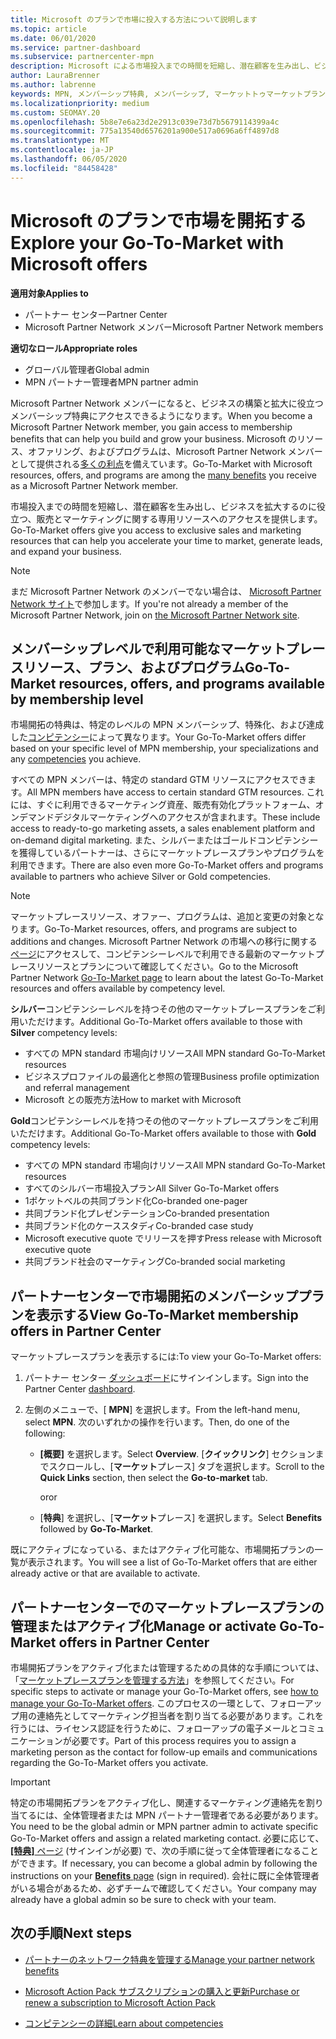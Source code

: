 ```yaml
---
title: Microsoft のプランで市場に投入する方法について説明します
ms.topic: article
ms.date: 06/01/2020
ms.service: partner-dashboard
ms.subservice: partnercenter-mpn
description: Microsoft による市場投入までの時間を短縮し、潜在顧客を生み出し、ビジネスを拡大するのに役立つ情報を提供します。
author: LauraBrenner
ms.author: labrenne
keywords: MPN, メンバーシップ特典, メンバーシップ, マーケットトゥマーケットプラン, Microsoft との市場投入, マーケットへの移行, ゴールドメンバーシップ, シルバーメンバーシップ
ms.localizationpriority: medium
ms.custom: SEOMAY.20
ms.openlocfilehash: 5b8e7e6a23d2e2913c039e73d7b5679114399a4c
ms.sourcegitcommit: 775a13540d6576201a900e517a0696a6ff4897d8
ms.translationtype: MT
ms.contentlocale: ja-JP
ms.lasthandoff: 06/05/2020
ms.locfileid: "84458428"
---
```

# <a name="explore-your-go-to-market-with-microsoft-offers"></a><span data-ttu-id="c9bc6-104">Microsoft のプランで市場を開拓する</span><span class="sxs-lookup"><span data-stu-id="c9bc6-104">Explore your Go-To-Market with Microsoft offers</span></span>

<span data-ttu-id="c9bc6-105">**適用対象**</span><span class="sxs-lookup"><span data-stu-id="c9bc6-105">**Applies to**</span></span>

- <span data-ttu-id="c9bc6-106">パートナー センター</span><span class="sxs-lookup"><span data-stu-id="c9bc6-106">Partner Center</span></span>
- <span data-ttu-id="c9bc6-107">Microsoft Partner Network メンバー</span><span class="sxs-lookup"><span data-stu-id="c9bc6-107">Microsoft Partner Network members</span></span>

<span data-ttu-id="c9bc6-108">**適切なロール**</span><span class="sxs-lookup"><span data-stu-id="c9bc6-108">**Appropriate roles**</span></span>

- <span data-ttu-id="c9bc6-109">グローバル管理者</span><span class="sxs-lookup"><span data-stu-id="c9bc6-109">Global admin</span></span>
- <span data-ttu-id="c9bc6-110">MPN パートナー管理者</span><span class="sxs-lookup"><span data-stu-id="c9bc6-110">MPN partner admin</span></span>

<span data-ttu-id="c9bc6-111">Microsoft Partner Network メンバーになると、ビジネスの構築と拡大に役立つメンバーシップ特典にアクセスできるようになります。</span><span class="sxs-lookup"><span data-stu-id="c9bc6-111">When you become a Microsoft Partner Network member, you gain access to membership benefits that can help you build and grow your business.</span></span> <span data-ttu-id="c9bc6-112">Microsoft のリソース、オファリング、およびプログラムは、Microsoft Partner Network メンバーとして提供される[多くの利点](https://partner.microsoft.com/manage-your-partner-network-benefits)を備えています。</span><span class="sxs-lookup"><span data-stu-id="c9bc6-112">Go-To-Market with Microsoft resources, offers, and programs are among the [many benefits](https://partner.microsoft.com/manage-your-partner-network-benefits) you receive as a Microsoft Partner Network member.</span></span>

<span data-ttu-id="c9bc6-113">市場投入までの時間を短縮し、潜在顧客を生み出し、ビジネスを拡大するのに役立つ、販売とマーケティングに関する専用リソースへのアクセスを提供します。</span><span class="sxs-lookup"><span data-stu-id="c9bc6-113">Go-To-Market offers give you access to exclusive sales and marketing resources that can help you accelerate your time to market, generate leads, and expand your business.</span></span>

>[!NOTE]
><span data-ttu-id="c9bc6-114">まだ Microsoft Partner Network のメンバーでない場合は、 [Microsoft Partner Network サイト](https://partner.microsoft.com/membership)で参加します。</span><span class="sxs-lookup"><span data-stu-id="c9bc6-114">If you're not already a member of the Microsoft Partner Network, join on [the Microsoft Partner Network site](https://partner.microsoft.com/membership).</span></span>

## <a name="go-to-market-resources-offers-and-programs-available-by-membership-level"></a><span data-ttu-id="c9bc6-115">メンバーシップレベルで利用可能なマーケットプレースリソース、プラン、およびプログラム</span><span class="sxs-lookup"><span data-stu-id="c9bc6-115">Go-To-Market resources, offers, and programs available by membership level</span></span>

<span data-ttu-id="c9bc6-116">市場開拓の特典は、特定のレベルの MPN メンバーシップ、特殊化、および達成した[コンピテンシー](learn-about-competencies.md)によって異なります。</span><span class="sxs-lookup"><span data-stu-id="c9bc6-116">Your Go-To-Market offers differ based on your specific level of MPN membership, your specializations and any [competencies](learn-about-competencies.md) you achieve.</span></span>

<span data-ttu-id="c9bc6-117">すべての MPN メンバーは、特定の standard GTM リソースにアクセスできます。</span><span class="sxs-lookup"><span data-stu-id="c9bc6-117">All MPN members have access to certain standard GTM resources.</span></span> <span data-ttu-id="c9bc6-118">これには、すぐに利用できるマーケティング資産、販売有効化プラットフォーム、オンデマンドデジタルマーケティングへのアクセスが含まれます。</span><span class="sxs-lookup"><span data-stu-id="c9bc6-118">These include access to ready-to-go marketing assets, a sales enablement platform and on-demand digital marketing.</span></span> <span data-ttu-id="c9bc6-119">また、シルバーまたはゴールドコンピテンシーを獲得しているパートナーは、さらにマーケットプレースプランやプログラムを利用できます。</span><span class="sxs-lookup"><span data-stu-id="c9bc6-119">There are also even more Go-To-Market offers and programs available to partners who achieve Silver or Gold competencies.</span></span>

>[!NOTE]
><span data-ttu-id="c9bc6-120">マーケットプレースリソース、オファー、プログラムは、追加と変更の対象となります。</span><span class="sxs-lookup"><span data-stu-id="c9bc6-120">Go-To-Market resources, offers, and programs are subject to additions and changes.</span></span> <span data-ttu-id="c9bc6-121">Microsoft Partner Network の市場への移行に関する[ページ](https://partner.microsoft.com/membership/go-to-market)にアクセスして、コンピテンシーレベルで利用できる最新のマーケットプレースリソースとプランについて確認してください。</span><span class="sxs-lookup"><span data-stu-id="c9bc6-121">Go to the Microsoft Partner Network [Go-To-Market page](https://partner.microsoft.com/membership/go-to-market) to learn about the latest Go-To-Market resources and offers available by competency level.</span></span>

<span data-ttu-id="c9bc6-122">**シルバー**コンピテンシーレベルを持つその他のマーケットプレースプランをご利用いただけます。</span><span class="sxs-lookup"><span data-stu-id="c9bc6-122">Additional Go-To-Market offers available to those with **Silver** competency levels:</span></span>

- <span data-ttu-id="c9bc6-123">すべての MPN standard 市場向けリソース</span><span class="sxs-lookup"><span data-stu-id="c9bc6-123">All MPN standard Go-To-Market resources</span></span>
- <span data-ttu-id="c9bc6-124">ビジネスプロファイルの最適化と参照の管理</span><span class="sxs-lookup"><span data-stu-id="c9bc6-124">Business profile optimization and referral management</span></span>
- <span data-ttu-id="c9bc6-125">Microsoft との販売方法</span><span class="sxs-lookup"><span data-stu-id="c9bc6-125">How to market with Microsoft</span></span>

<span data-ttu-id="c9bc6-126">**Gold**コンピテンシーレベルを持つその他のマーケットプレースプランをご利用いただけます。</span><span class="sxs-lookup"><span data-stu-id="c9bc6-126">Additional Go-To-Market offers available to those with **Gold** competency levels:</span></span>

- <span data-ttu-id="c9bc6-127">すべての MPN standard 市場向けリソース</span><span class="sxs-lookup"><span data-stu-id="c9bc6-127">All MPN standard Go-To-Market resources</span></span>
- <span data-ttu-id="c9bc6-128">すべてのシルバー市場投入プラン</span><span class="sxs-lookup"><span data-stu-id="c9bc6-128">All Silver Go-To-Market offers</span></span>
- <span data-ttu-id="c9bc6-129">1ポケットベルの共同ブランド化</span><span class="sxs-lookup"><span data-stu-id="c9bc6-129">Co-branded one-pager</span></span>
- <span data-ttu-id="c9bc6-130">共同ブランド化プレゼンテーション</span><span class="sxs-lookup"><span data-stu-id="c9bc6-130">Co-branded presentation</span></span>
- <span data-ttu-id="c9bc6-131">共同ブランド化のケーススタディ</span><span class="sxs-lookup"><span data-stu-id="c9bc6-131">Co-branded case study</span></span>
- <span data-ttu-id="c9bc6-132">Microsoft executive quote でリリースを押す</span><span class="sxs-lookup"><span data-stu-id="c9bc6-132">Press release with Microsoft executive quote</span></span>
- <span data-ttu-id="c9bc6-133">共同ブランド社会のマーケティング</span><span class="sxs-lookup"><span data-stu-id="c9bc6-133">Co-branded social marketing</span></span>

## <a name="view-go-to-market-membership-offers-in-partner-center"></a><span data-ttu-id="c9bc6-134">パートナーセンターで市場開拓のメンバーシッププランを表示する</span><span class="sxs-lookup"><span data-stu-id="c9bc6-134">View Go-To-Market membership offers in Partner Center</span></span>

<span data-ttu-id="c9bc6-135">マーケットプレースプランを表示するには:</span><span class="sxs-lookup"><span data-stu-id="c9bc6-135">To view your Go-To-Market offers:</span></span>

1. <span data-ttu-id="c9bc6-136">パートナー センター [ダッシュボード](https://partner.microsoft.com/dashboard)にサインインします。</span><span class="sxs-lookup"><span data-stu-id="c9bc6-136">Sign into the Partner Center [dashboard](https://partner.microsoft.com/dashboard).</span></span>

2. <span data-ttu-id="c9bc6-137">左側のメニューで、[ **MPN**] を選択します。</span><span class="sxs-lookup"><span data-stu-id="c9bc6-137">From the left-hand menu, select **MPN**.</span></span> <span data-ttu-id="c9bc6-138">次のいずれかの操作を行います。</span><span class="sxs-lookup"><span data-stu-id="c9bc6-138">Then, do one of the following:</span></span>

    - <span data-ttu-id="c9bc6-139">**[概要]** を選択します。</span><span class="sxs-lookup"><span data-stu-id="c9bc6-139">Select **Overview**.</span></span> <span data-ttu-id="c9bc6-140">[**クイックリンク**] セクションまでスクロールし、[**マーケット**プレース] タブを選択します。</span><span class="sxs-lookup"><span data-stu-id="c9bc6-140">Scroll to the **Quick Links** section, then select the **Go-to-market** tab.</span></span>

      <span data-ttu-id="c9bc6-141">or</span><span class="sxs-lookup"><span data-stu-id="c9bc6-141">or</span></span>

    - <span data-ttu-id="c9bc6-142">[**特典**] を選択し、[**マーケット**プレース] を選択します。</span><span class="sxs-lookup"><span data-stu-id="c9bc6-142">Select **Benefits** followed by **Go-To-Market**.</span></span>

<span data-ttu-id="c9bc6-143">既にアクティブになっている、またはアクティブ化可能な、市場開拓プランの一覧が表示されます。</span><span class="sxs-lookup"><span data-stu-id="c9bc6-143">You will see a list of Go-To-Market offers that are either already active or that are available to activate.</span></span>

## <a name="manage-or-activate-go-to-market-offers-in-partner-center"></a><span data-ttu-id="c9bc6-144">パートナーセンターでのマーケットプレースプランの管理またはアクティブ化</span><span class="sxs-lookup"><span data-stu-id="c9bc6-144">Manage or activate Go-To-Market offers in Partner Center</span></span>

<span data-ttu-id="c9bc6-145">市場開拓プランをアクティブ化または管理するための具体的な手順については、「[マーケットプレースプランを管理する方法](manage-your-partner-network-benefits.md#manage-go-to-market-offers)」を参照してください。</span><span class="sxs-lookup"><span data-stu-id="c9bc6-145">For specific steps to activate or manage your Go-To-Market offers, see [how to manage your Go-To-Market offers](manage-your-partner-network-benefits.md#manage-go-to-market-offers).</span></span> <span data-ttu-id="c9bc6-146">このプロセスの一環として、フォローアップ用の連絡先としてマーケティング担当者を割り当てる必要があります。これを行うには、ライセンス認証を行うために、フォローアップの電子メールとコミュニケーションが必要です。</span><span class="sxs-lookup"><span data-stu-id="c9bc6-146">Part of this process requires you to assign a marketing person as the contact for follow-up emails and communications regarding the Go-To-Market offers you activate.</span></span>

>[!IMPORTANT]
><span data-ttu-id="c9bc6-147">特定の市場開拓プランをアクティブ化し、関連するマーケティング連絡先を割り当てるには、全体管理者または MPN パートナー管理者である必要があります。</span><span class="sxs-lookup"><span data-stu-id="c9bc6-147">You need to be the global admin or MPN partner admin to activate specific Go-To-Market offers and assign a related marketing contact.</span></span> <span data-ttu-id="c9bc6-148">必要に応じて、[ **[特典]** ページ](https://partnercenter.microsoft.com/pcv/partnership/benefits) (サインインが必要) で、次の手順に従って全体管理者になることができます。</span><span class="sxs-lookup"><span data-stu-id="c9bc6-148">If necessary, you can become a global admin by following the instructions on your [**Benefits** page](https://partnercenter.microsoft.com/pcv/partnership/benefits) (sign in required).</span></span> <span data-ttu-id="c9bc6-149">会社に既に全体管理者がいる場合があるため、必ずチームで確認してください。</span><span class="sxs-lookup"><span data-stu-id="c9bc6-149">Your company may already have a global admin so be sure to check with your team.</span></span>

## <a name="next-steps"></a><span data-ttu-id="c9bc6-150">次の手順</span><span class="sxs-lookup"><span data-stu-id="c9bc6-150">Next steps</span></span>

- [<span data-ttu-id="c9bc6-151">パートナーのネットワーク特典を管理する</span><span class="sxs-lookup"><span data-stu-id="c9bc6-151">Manage your partner network benefits</span></span>](manage-your-partner-network-benefits.md)

- [<span data-ttu-id="c9bc6-152">Microsoft Action Pack サブスクリプションの購入と更新</span><span class="sxs-lookup"><span data-stu-id="c9bc6-152">Purchase or renew a subscription to Microsoft Action Pack</span></span>](mpn-get-action-pack.md)

- [<span data-ttu-id="c9bc6-153">コンピテンシーの詳細</span><span class="sxs-lookup"><span data-stu-id="c9bc6-153">Learn about competencies</span></span>](learn-about-competencies.md)
